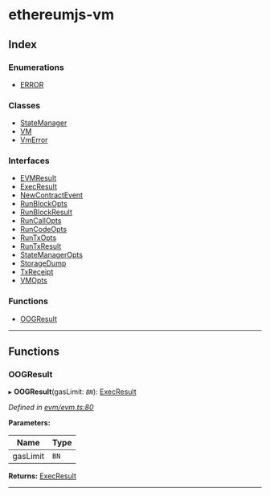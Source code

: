 
#  ethereumjs-vm

## Index

### Enumerations

* [ERROR](enums/error.md)

### Classes

* [StateManager](classes/statemanager.md)
* [VM](classes/vm.md)
* [VmError](classes/vmerror.md)

### Interfaces

* [EVMResult](interfaces/evmresult.md)
* [ExecResult](interfaces/execresult.md)
* [NewContractEvent](interfaces/newcontractevent.md)
* [RunBlockOpts](interfaces/runblockopts.md)
* [RunBlockResult](interfaces/runblockresult.md)
* [RunCallOpts](interfaces/runcallopts.md)
* [RunCodeOpts](interfaces/runcodeopts.md)
* [RunTxOpts](interfaces/runtxopts.md)
* [RunTxResult](interfaces/runtxresult.md)
* [StateManagerOpts](interfaces/statemanageropts.md)
* [StorageDump](interfaces/storagedump.md)
* [TxReceipt](interfaces/txreceipt.md)
* [VMOpts](interfaces/vmopts.md)

### Functions

* [OOGResult](#oogresult)

---

## Functions

<a id="oogresult"></a>

###  OOGResult

▸ **OOGResult**(gasLimit: *`BN`*): [ExecResult](interfaces/execresult.md)

*Defined in [evm/evm.ts:80](https://github.com/ethereumjs/ethereumjs-vm/blob/7d27b6f/packages/vm/lib/evm/evm.ts#L80)*

**Parameters:**

| Name | Type |
| ------ | ------ |
| gasLimit | `BN` |

**Returns:** [ExecResult](interfaces/execresult.md)

___

